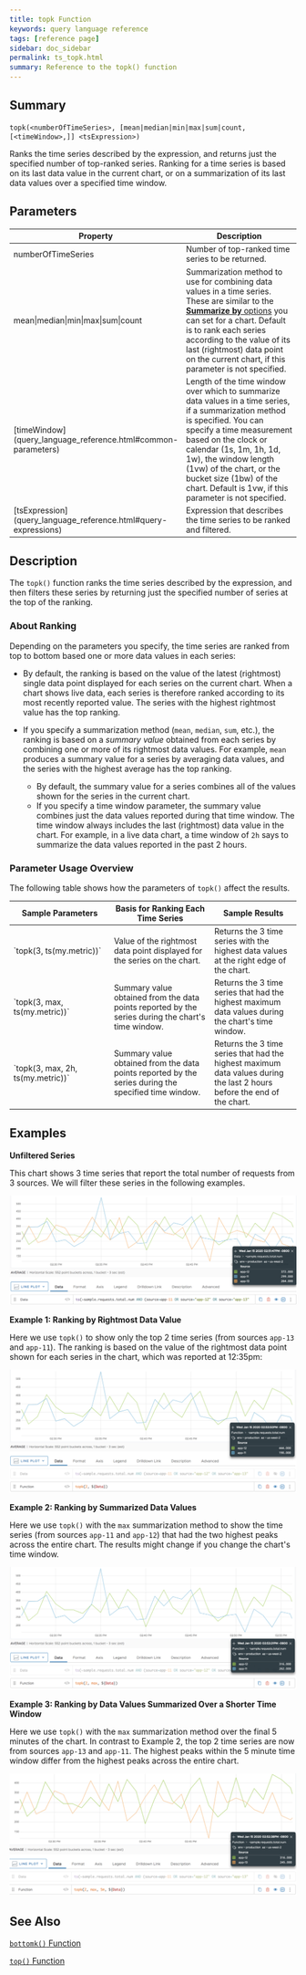 ```yaml
---
title: topk Function
keywords: query language reference
tags: [reference page]
sidebar: doc_sidebar
permalink: ts_topk.html
summary: Reference to the topk() function
---
```

## Summary
```
topk(<numberOfTimeSeries>, [mean|median|min|max|sum|count, [<timeWindow>,]] <tsExpression>)
```
Ranks the time series described by the expression, and returns just the specified number of top-ranked series. Ranking for a time series is based on its last data value in the current chart, or on a summarization of its last data values over a specified time window.


## Parameters
<table>
<tbody>
<thead>
<tr><th width="20%">Property</th><th width="80%">Description</th></tr>
</thead>
<tr>
<td>numberOfTimeSeries</td>
<td>Number of top-ranked time series to be returned.  </td></tr>
<tr>
<td>mean&vert;median&vert;min&vert;max&vert;sum&vert;count </td>
<td>Summarization method to use for combining data values in a time series. 
These are similar to the <a href="ui_chart_reference.html#general"><strong>Summarize by</strong> options</a> you can set for a chart.
Default is to rank each series according to the value of its last (rightmost) data point on the current chart, if this parameter is not specified.</td>
</tr>
<tr>
<td markdown="span">[timeWindow](query_language_reference.html#common-parameters)</td>
<td markdown="span">Length of the time window over which to summarize data values in a time series, if a summarization method is specified. You can specify a time measurement based on the clock or calendar (1s, 1m, 1h, 1d, 1w), the window length (1vw) of the chart, or the bucket size (1bw) of the chart. Default is 1vw, if this parameter is not specified.</td></tr>
<tr>
<td markdown="span"> [tsExpression](query_language_reference.html#query-expressions)</td>
<td>Expression that describes the time series to be ranked and filtered.</td>
</tr>
</tbody>
</table>


## Description

The `topk()` function ranks the time series described by the expression, and then filters these series by returning just the specified number of series at the top of the ranking. 

### About Ranking

Depending on the parameters you specify, the time series are ranked from top to bottom based one or more data values in each series: 

* By default, the ranking is based on the value of the latest (rightmost) single data point displayed for each series on the current chart. When a chart shows live data, each series is therefore ranked according to its most recently reported value. The series with the highest rightmost value has the top ranking.

* If you specify a summarization method (`mean`, `median`, `sum`, etc.), the ranking is based on a _summary value_ obtained from each series by combining one or more of its rightmost data values. For example, `mean` produces a summary value for a series by averaging data values, and the series with the highest average has the top ranking. 

  * By default, the summary value for a series combines all of the values shown for the series in the current chart. 
  * If you specify a time window parameter, the summary value combines just the data values reported during that time window. The time window always includes the last (rightmost) data value in the chart. For example, in a live data chart, a time window of `2h` says to summarize the data values reported in the past 2 hours. 

### Parameter Usage Overview

The following table shows how the parameters of `topk()` affect the results.

<table>
<tbody>
<thead><tr><th width="35%">Sample Parameters</th> <th width="35%">Basis for Ranking Each Time Series</th> <th width="30%">Sample Results</th></tr>
</thead>
<tr>
<td markdown="span">`topk(3, ts(my.metric))`</td>
<td>Value of the rightmost data point displayed for the series on the chart. </td>
<td>Returns the 3 time series with the highest data values at the right edge of the chart.</td></tr>
<tr>
<td markdown="span">`topk(3, max, ts(my.metric))`</td>
<td>Summary value obtained from the data points reported by the series during the chart's time window.</td>
<td>Returns the 3 time series that had the highest maximum data values during the chart's time window.</td></tr>

<tr>
<td markdown="span">`topk(3, max, 2h, ts(my.metric))`</td>
<td>Summary value obtained from the data points reported by the series during the specified time window. </td>
<td>Returns the 3 time series that had the highest maximum data values during the last 2 hours before the end of the chart.</td></tr>
</tbody>
</table>


## Examples

**Unfiltered Series** 

<!--- requests: ts(~sample.requests.total.num, source=app-11, source=app-12, source=app-13) --->
This chart shows 3 time series that report the total number of requests from 3 sources. We will filter these series in the following examples. 

![topk base](images/ts_topk_filter_base.png)

**Example 1: Ranking by Rightmost Data Value** 

<!--- topk(2, ${requests}) --->
Here we use `topk()` to show only the top 2 time series (from sources `app-13` and `app-11`). The ranking is based on the value of the rightmost data point shown for each series in the chart, which was reported at 12:35pm:

![topk example](images/ts_topk_default_ranking.png)

**Example 2: Ranking by Summarized Data Values** 

<!--- topk(2, max, ${requests}) --->
Here we use `topk()` with the `max` summarization method to show the time series (from sources `app-11` and `app-12`) that had the two highest peaks across the entire chart. The results might change if you change the chart's time window.

![topk max example](images/ts_topk_max_over_chart.png)
  
**Example 3: Ranking by Data Values Summarized Over a Shorter Time Window** 
  
<!--- topk(2, max, 5m, ${requests}) --->
Here we use `topk()` with the `max` summarization method over the final 5 minutes of the chart. In contrast to Example 2, the top 2 time series are now from sources `app-13` and `app-11`. The highest peaks within the 5 minute time window differ from the highest peaks across the entire chart.

![topk max 5m example](images/ts_topk_max_5m.png)
  
<!---
**Example XX: Ranking by Summarized Data Values** 

Now we use `topk()` with the summarization method `sum` to show the 2 time series that accumulated the most requests across the entire chart. The results might change if you change the chart's time window.

  ```topk(3, sum, ts(~sample.requests.requests.total.num))```
  
**Example XX: Ranking by Data Values Summarized Over a Shorter Time Window** 

The following query returns the 3 time series that reported the single highest number of requests during the last 2 hours. 

  ```topk(3, max, 2h, ts(~sample.requests.requests.total.num))```
--->

## See Also

[`bottomk()` Function](ts_bottomk.html)

[`top()` Function](ts_top.html)

